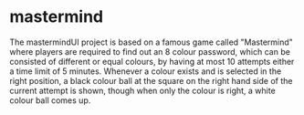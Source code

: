 # mastermind

The mastermindUI project is based on a famous game called "Mastermind" where players are required to find out an 8 colour password, which can be consisted of different or equal colours, by having at most 10 attempts either a time limit of 5 minutes. Whenever a colour exists and is selected in the right position, a black colour ball at the square on the right hand side of the current attempt is shown, though when only the colour is right, a white colour ball comes up.